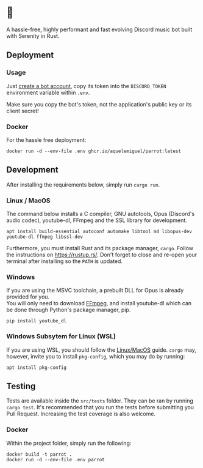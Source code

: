# 🦜
A hassle-free, highly performant and fast evolving Discord music bot built with Serenity in Rust.

## Deployment

### Usage
Just [create a bot account](https://github.com/aquelemiguel/parrot/wiki/Create-Your-Discord-Bot), copy its token into the `DISCORD_TOKEN` environment variable within `.env`.

Make sure you copy the bot's token, not the application's public key or its client secret!

### Docker

For the hassle free deployment:

```shell
docker run -d --env-file .env ghcr.io/aquelemiguel/parrot:latest
```

## Development

After installing the requirements below, simply run `cargo run`.

### Linux / MacOS
The command below installs a C compiler, GNU autotools, Opus (Discord's audio codec), youtube-dl, FFmpeg and the SSL library for development.


```shell
apt install build-essential autoconf automake libtool m4 libopus-dev youtube-dl ffmpeg libssl-dev
```

Furthermore, you must install Rust and its package manager, `cargo`. Follow the instructions on https://rustup.rs/.
Don't forget to close and re-open your terminal after installing so the `PATH` is updated.
### Windows
If you are using the MSVC toolchain, a prebuilt DLL for Opus is already provided for you.  
You will only need to download [FFmpeg](https://ffmpeg.org/download.html), and install youtube-dl which can be done through Python's package manager, pip.
```shell
pip install youtube_dl
```

### Windows Subsytem for Linux (WSL)
If you are using WSL, you should follow the [Linux/MacOS](#linux--macos) guide. `cargo` may, however, invite you to install `pkg-config`, which you may do by running:

```shell
apt install pkg-config
```

## Testing

Tests are available inside the `src/tests` folder. They can be ran by running `cargo test`. It's recommended that you run the tests before submitting you Pull Request.
Increasing the test coverage is also welcome.

### Docker

Within the project folder, simply run the following:

```shell
docker build -t parrot .
docker run -d --env-file .env parrot
```
